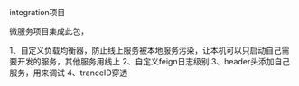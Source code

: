 integration项目

微服务项目集成此包，

1、自定义负载均衡器，防止线上服务被本地服务污染，让本机可以只启动自己需要开发的服务，其他服务用线上
2、自定义feign日志级别
3、header头添加自己服务，用来调试
4、tranceID穿透